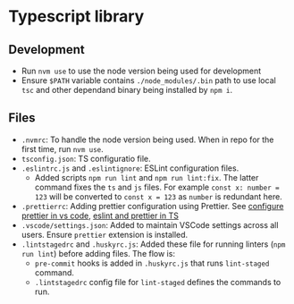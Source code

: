 # Typescript library

## Development

- Run `nvm use` to use the node version being used for development
- Ensure `$PATH` variable contains `./node_modules/.bin` path to use local `tsc` and other dependand binary being installed by `npm i`.

## Files

- `.nvmrc`: To handle the node version being used. When in repo for the first time, run `nvm use`.
- `tsconfig.json`: TS configuratio file.
- `.eslintrc.js` and `.eslintignore`: ESLint configuration files.
  - Added scripts `npm run lint` and `npm run lint:fix`. The latter command fixes the `ts` and `js` files. For example `const x: number = 123` will be converted to `const x = 123` as `number` is redundant here.
- `.prettierrc`: Adding prettier configuration using Prettier. See [configure prettier in vs code](https://glebbahmutov.com/blog/configure-prettier-in-vscode/), [eslint and prettier in TS](https://www.robertcooper.me/using-eslint-and-prettier-in-a-typescript-project)
- `.vscode/settings.json`: Added to maintain VSCode settings across all users. Ensure `prettier` extension is installed.
- `.lintstagedrc` and `.huskyrc.js`: Added these file for running linters (`npm run lint`) before adding files. The flow is:
  - `pre-commit` hooks is added in `.huskyrc.js` that runs `lint-staged` command.
  - `.lintstagedrc` config file for `lint-staged` defines the commands to run.
